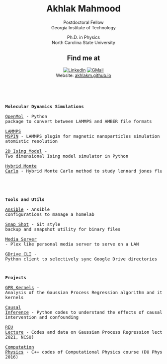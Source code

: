 <div align="center">

<h1>
Akhlak Mahmood
</h1>

</div>

<div align="center">

Postdoctoral Fellow\
Georgia Institute of Technology

Ph.D. in Physics\
North Carolina State University

</div>


<div align="center">
<h2>
Find me at
</h2>

<a href="https://www.linkedin.com/in/akhlakm/"><img src="https://img.shields.io/badge/LinkedIn-0077B5?style=for-the-badge&logo=linkedin&logoColor=white" alt="LinkedIn"/></a>
<a href="mailto:amahmoo3@ncsu.edu"><img src="https://img.shields.io/badge/Gmail-D14836?style=for-the-badge&logo=gmail&logoColor=white" alt="GMail"/></a>
<br>
Website: <a href="https://akhlakm.github.io">akhlakm.github.io</a>
</div>

<br>

<!-- Inspired by https://github.com/EmilHvitfeldt/EmilHvitfeldt -->
<div align="left">
<h3>

</h3>
</div>
<pre>

<b>Molecular Dynamics Simulations</b>  
<a href="https://github.com/akhlakm/Open_MOL">OpenMol</a>              - Python package to convert between LAMMPS and AMBER file formats  
<a href="https://github.com/yingling-group/lammps-mspin">LAMMPS MSPIN</a>         - LAMMPS plugin for magnetic nanoparticles simulation with atomistic resolution  
<a href="https://github.com/akhlakm/2D_Ising_Model">2D Ising Model</a>       - Two dimensional Ising model simulator in Python  
<a href="https://github.com/akhlakm/Hybrid_Monte_Carlo">Hybrid Monte Carlo</a>   - Hybrid Monte Carlo method to study lennard jones fluid  
<!-- <a href="https://github.com/akhlakm/CNN_LJ_PotE_Predict">LJ PotE</a>             - Prediction of the potential energy of 2D Lennard-Jones fluid   -->

<b>Tools and Utils</b>  
<a href="https://github.com/akhlakm/ansible">Ansible</a>              - Ansible configurations to manage a homelab  
<a href="https://github.com/akhlakm/Snap_Shot">Snap Shot</a>            - Git style backup and snapshot utility for binary files  
<a href="https://github.com/akhlakm/Home_Media_Server">Media Server</a>         - Plex like personal media server to serve on a LAN  
<a href="https://github.com/akhlakm/Python_GDrive_CLI">GDrive CLI</a>           - Python client to selectively sync Google Drive directories  

<b>Projects</b>  
<a href="https://github.com/akhlakm/GPR_Kernels">GPR Kernels</a>          - Analysis of the Gaussian Process Regression algorithm and its kernels  
<a href="https://github.com/akhlakm/Causal_Inference">Causal Inference</a>     - Python codes to understand the effects of causal intervention and confounding  
<a href="https://github.com/akhlakm/REU_GPR_Lecture_Code">REU Lecture</a>          - Codes and data on Gaussian Process Regression lecture (REU 2021, NCSU)  
<a href="https://github.com/akhlakm/Computational_Physics_DU">Computation Physics</a>  - C++ codes of Computational Physics course (DU Physics, 2016)
</pre>
